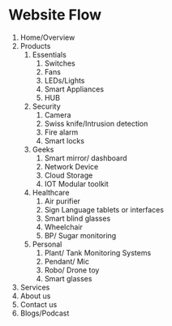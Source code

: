 # Website Flow
1. Home/Overview
2. Products
	1. Essentials
		1. Switches
		2. Fans
		3. LEDs/Lights
		4. Smart Appliances
		5. HUB
	2. Security
		1. Camera
		2. Swiss knife/Intrusion detection
		3. Fire alarm	
		4. Smart locks
	3. Geeks
		1. Smart mirror/ dashboard
		2. Network Device
		3. Cloud Storage
		4. IOT Modular toolkit
	4. Healthcare
		1. Air purifier
		2. Sign Language tablets or interfaces
		3. Smart blind glasses
		4. Wheelchair
		5. BP/ Sugar monitoring
	5. Personal
		1. Plant/ Tank Monitoring Systems
		2. Pendant/ Mic
		3. Robo/ Drone toy
		4. Smart glasses
3. Services
4. About us
5. Contact us
6. Blogs/Podcast
